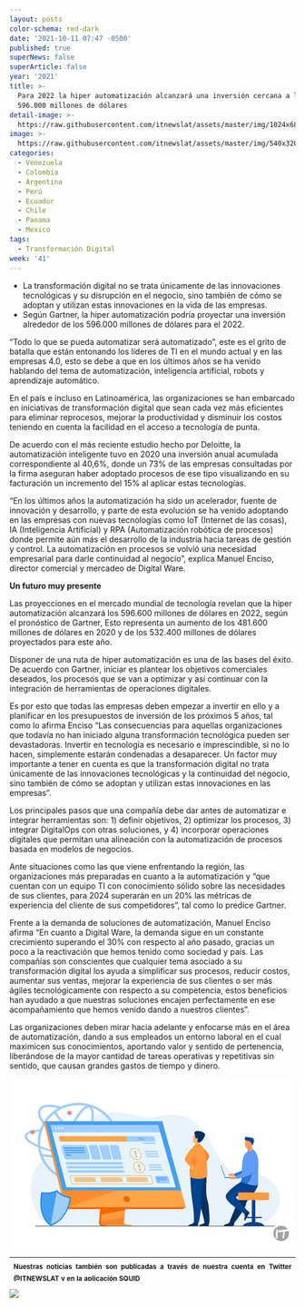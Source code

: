 ```yaml
---
layout: posts
color-schema: red-dark
date: '2021-10-11 07:47 -0500'
published: true
superNews: false
superArticle: false
year: '2021'
title: >-
  Para 2022 la hiper automatización alcanzará una inversión cercana a los
  596.000 millones de dólares
detail-image: >-
  https://raw.githubusercontent.com/itnewslat/assets/master/img/1024x680/automatizacion-g.jpg
image: >-
  https://raw.githubusercontent.com/itnewslat/assets/master/img/540x320/automatizacion-p.jpg
categories:
  - Venezuela
  - Colombia
  - Argentina
  - Perú
  - Ecuador
  - Chile
  - Panama
  - Mexico
tags:
  - Transformación Digital
week: '41'
---
```

- La transformación digital no se trata únicamente de las innovaciones tecnológicas y su disrupción en el negocio, sino también de cómo se adoptan y utilizan estas innovaciones en la vida de las empresas.
- Según Gartner, la hiper automatización podría proyectar una inversión alrededor de los 596.000 millones de dólares para el 2022.

“Todo lo que se pueda automatizar será automatizado”, este es el grito de batalla que están entonando los líderes de TI en el mundo actual y en las empresas 4.0, esto se debe a que en los últimos años se ha venido hablando del tema de automatización, inteligencia artificial, robots y aprendizaje automático.

En el país e incluso en Latinoamérica, las organizaciones se han embarcado en iniciativas de transformación digital que sean cada vez más eficientes para eliminar reprocesos, mejorar la productividad y disminuir los costos teniendo en cuenta la facilidad en el acceso a tecnología de punta.

De acuerdo con el más reciente estudio hecho por Deloitte, la automatización inteligente tuvo en 2020 una inversión anual acumulada correspondiente al 40,6%, donde un 73% de las empresas consultadas por la firma aseguran haber adoptado procesos de ese tipo visualizando en su facturación un incremento del 15% al aplicar estas tecnologías.

“En los últimos años la automatización ha sido un acelerador, fuente de innovación y desarrollo, y parte de esta evolución se ha venido adoptando en las empresas con nuevas tecnologías como IoT (Internet de las cosas), IA (Inteligencia Artificial) y RPA (Automatización robótica de procesos) donde permite aún más el desarrollo de la industria hacia tareas de gestión y control. La automatización en procesos se volvió una necesidad empresarial para darle continuidad al negocio”, explica Manuel Enciso, director comercial y mercadeo de Digital Ware.

**Un futuro muy presente**

Las proyecciones en el mercado mundial de tecnología revelan que la hiper automatización alcanzará los 596.600 millones de dólares en 2022, según el pronóstico de Gartner, Esto representa un aumento de los 481.600 millones de dólares en 2020 y de los 532.400 millones de dólares proyectados para este año.

Disponer de una ruta de hiper automatización es una de las bases del éxito. De acuerdo con Gartner, iniciar es plantear los objetivos comerciales deseados, los procesos que se van a optimizar y así continuar con la integración de herramientas de operaciones digitales.

Es por esto que todas las empresas deben empezar a invertir en ello y a planificar en los presupuestos de inversión de los próximos 5 años, tal como lo afirma Enciso “Las consecuencias para aquellas organizaciones que todavía no han iniciado alguna transformación tecnológica pueden ser devastadoras. Invertir en tecnología es necesario e imprescindible, si no lo hacen, simplemente estarán condenadas a desaparecer. Un factor muy importante a tener en cuenta es que la transformación digital no trata únicamente de las innovaciones tecnológicas y la continuidad del negocio, sino también de cómo se adoptan y utilizan estas innovaciones en las empresas”.

Los principales pasos que una compañía debe dar antes de automatizar e integrar herramientas son: 1) definir objetivos, 2) optimizar los procesos, 3) integrar DigitalOps con otras soluciones, y 4) incorporar operaciones digitales que permitan una alineación con la automatización de procesos basada en modelos de negocios.

Ante situaciones como las que viene enfrentando la región, las organizaciones más preparadas en cuanto a la automatización y “que cuentan con un equipo TI con conocimiento sólido sobre las necesidades de sus clientes, para 2024 superarán en un 20% las métricas de experiencia del cliente de sus competidores”, tal como lo predice Gartner.

Frente a la demanda de soluciones de automatización, Manuel Enciso afirma “En cuanto a Digital Ware, la demanda sigue en un constante crecimiento superando el 30% con respecto al año pasado, gracias un poco a la reactivación que hemos tenido como sociedad y país. Las compañías son conscientes que cualquier tema asociado a su transformación digital los ayuda a simplificar sus procesos, reducir costos, aumentar sus ventas, mejorar la experiencia de sus clientes o ser más ágiles tecnológicamente con respecto a su competencia, estos beneficios han ayudado a que nuestras soluciones encajen perfectamente en ese acompañamiento que hemos venido dando a nuestros clientes”.

Las organizaciones deben mirar hacia adelante y enfocarse más en el área de automatización, dando a sus empleados un entorno laboral en el cual maximicen sus conocimientos, aportando valor y sentido de pertenencia, liberándose de la mayor cantidad de tareas operativas y repetitivas sin sentido, que causan grandes gastos de tiempo y dinero. 

![](https://raw.githubusercontent.com/itnewslat/assets/master/img/540x320/automatizacion-p.jpg)

<table style="height: 42px;" width="569">
<tbody>
<tr>
<td style="text-align: justify;"><sub><strong>Nuestras noticias también son publicadas a través de nuestra cuenta en Twitter <a href="https://twitter.com/itnewslat?lang=es">@ITNEWSLAT</a> y en la aplicación <a href="https://squidapp.co/en/">SQUID</a></strong></sub></td>
</tr>
</tbody>
</table>

<img src="https://tracker.metricool.com/c3po.jpg?hash=56f88a41e39ab42c063cc51676587a04"/>